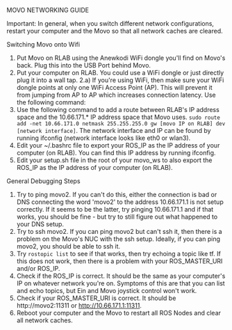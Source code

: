 MOVO NETWORKING GUIDE

Important: In general, when you switch different network configurations, restart your computer and
the Movo so that all network caches are cleared.

Switching Movo onto Wifi

1. Put Movo on RLAB using the Anewkodi WiFi dongle you'll find on Movo's back. Plug this
into the USB Port behind Movo.
2. Put your computer on RLAB. You could use a WiFi dongle or just directly plug it into a
wall tap.
   2.a) If you're using WiFi, then make sure your WiFi dongle points at only one WiFi Access Point (AP).
        This will prevent it from jumping from AP to AP which increases connection latency. Use the following
        command:
3. Use the following command to add a route between RLAB's IP address space and the 10.66.171.* IP address 
space that Movo uses. `sudo route add -net 10.66.171.0 netmask 255.255.255.0 gw [movo IP on RLAB] dev [network interface]`.
The network interface and IP can be found by running ifconfig (network interface looks like eth0 or wlan3).
4. Edit your ~/.bashrc file to export your ROS_IP as the IP address of your computer (on RLAB). You can find this
IP address by running ifconfig.
5. Edit your setup.sh file in the root of your movo_ws to also export the ROS_IP as the IP address of your computer
(on RLAB).



General Debugging Steps

1. Try to ping movo2. If you can't do this, either the connection is bad or DNS connecting the word 'movo2' to
the address 10.66.171.1 is not setup correctly. If it seems to be the latter, try pinging 10.66.171.1 and if that
works, you should be fine - but try to still figure out what happened to your DNS setup.
2. Try to ssh movo2. If you can ping movo2 but can't ssh it, then there is a problem on the Movo's NUC with the
ssh setup. Ideally, if you can ping movo2, you should be able to ssh it.
3. Try `rostopic list` to see if that works, then try echoing a topic like tf. If this does not work, then there is a
problem with your ROS_MASTER_URI and/or ROS_IP.
4. Check if the ROS_IP is correct. It should be the same as your computer's IP on whatever network you're on.
Symptoms of this are that you can list and echo topics, but Ein and Movo joystick control won't work.
5. Check if your ROS_MASTER_URI is correct. It should be http://movo2:11311 or http://10.66.171.1:11311.
6. Reboot your computer and the Movo to restart all ROS Nodes and clear all network caches.
